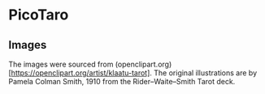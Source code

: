 # PicoTaro

## Images
The images were sourced from (openclipart.org) [https://openclipart.org/artist/klaatu-tarot]. The original illustrations are by Pamela Colman Smith, 1910 from the Rider–Waite–Smith Tarot deck. 
